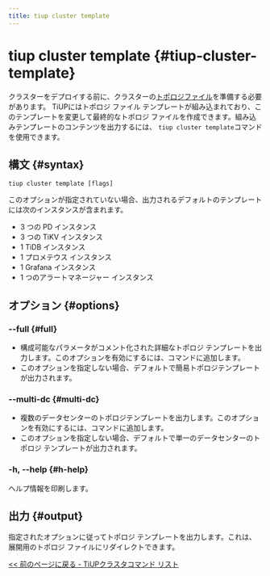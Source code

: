 ```yaml
---
title: tiup cluster template
---
```


# tiup cluster template {#tiup-cluster-template}

クラスターをデプロイする前に、クラスターの[トポロジファイル](/tiup/tiup-cluster-topology-reference.md)を準備する必要があります。 TiUPにはトポロジ ファイル テンプレートが組み込まれており、このテンプレートを変更して最終的なトポロジ ファイルを作成できます。組み込みテンプレートのコンテンツを出力するには、 `tiup cluster template`コマンドを使用できます。

## 構文 {#syntax}

```shell
tiup cluster template [flags]
```

このオプションが指定されていない場合、出力されるデフォルトのテンプレートには次のインスタンスが含まれます。

-   3 つの PD インスタンス
-   3 つの TiKV インスタンス
-   1 TiDB インスタンス
-   1 プロメテウス インスタンス
-   1 Grafana インスタンス
-   1 つのアラートマネージャー インスタンス

## オプション {#options}

### &#x20;--full {#full}

-   構成可能なパラメータがコメント化された詳細なトポロジ テンプレートを出力します。このオプションを有効にするには、コマンドに追加します。
-   このオプションを指定しない場合、デフォルトで簡易トポロジテンプレートが出力されます。

### --multi-dc {#multi-dc}

-   複数のデータセンターのトポロジテンプレートを出力します。このオプションを有効にするには、コマンドに追加します。
-   このオプションを指定しない場合、デフォルトで単一のデータセンターのトポロジ テンプレートが出力されます。

### -h, --help {#h-help}

ヘルプ情報を印刷します。

## 出力 {#output}

指定されたオプションに従ってトポロジ テンプレートを出力します。これは、展開用のトポロジ ファイルにリダイレクトできます。

[&lt;&lt; 前のページに戻る - TiUPクラスタコマンド リスト](/tiup/tiup-component-cluster.md#command-list)

